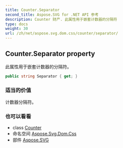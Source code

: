 ```yaml
---
title: Counter.Separator
second_title: Aspose.SVG for .NET API 参考
description: Counter 财产. 此属性用于嵌套计数器的分隔符
type: docs
weight: 30
url: /zh/net/aspose.svg.dom.css/counter/separator/
---
```

## Counter.Separator property

此属性用于嵌套计数器的分隔符。

```csharp
public string Separator { get; }
```

### 适当的价值

计数器分隔符。

### 也可以看看

* class [Counter](../)
* 命名空间 [Aspose.Svg.Dom.Css](../../counter/)
* 部件 [Aspose.SVG](../../../)


